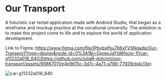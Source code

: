 # Our Transport

A futuristic car rental application made with Android Studio, that began as a wireframe and mockup practice at the vocational university. The ambition is to make this project come to life and to explore the world of application development.

Link to Figma: https://www.figma.com/file/IPbvbsIfsu766xFVSNqadp/Our-Transport?type=design&node-id=0%3A1&t=GpreoJaYld6focei-1![car-g11232a018_640](https://github.com/JuliaB-dotcom/our-transport/assets/69867011/e4e9615c-3d7c-4a71-a786-77929cb4c13e)

![car-g11232a018_640](https://github.com/JuliaB-dotcom/our-transport/assets/69867011/1bab114f-31e8-4b53-b243-411030ea3bba)


